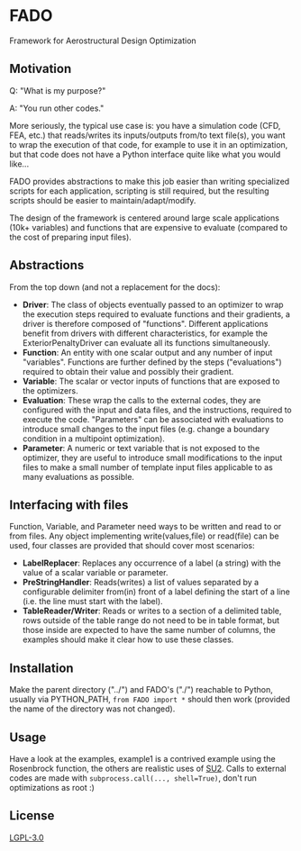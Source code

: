 # FADO
Framework for Aerostructural Design Optimization

## Motivation
Q: "What is my purpose?"

A: "You run other codes."

More seriously, the typical use case is:
you have a simulation code (CFD, FEA, etc.) that reads/writes its inputs/outputs from/to text file(s),
you want to wrap the execution of that code, for example to use it in an optimization,
but that code does not have a Python interface quite like what you would like...

FADO provides abstractions to make this job easier than writing specialized scripts for each application,
scripting is still required, but the resulting scripts should be easier to maintain/adapt/modify.

The design of the framework is centered around large scale applications (10k+ variables) and functions that are expensive to evaluate (compared to the cost of preparing input files).

## Abstractions
From the top down (and not a replacement for the docs):

- **Driver**: The class of objects eventually passed to an optimizer to wrap the execution steps required to evaluate functions and their gradients, a driver is therefore composed of "functions". Different applications benefit from drivers with different characteristics, for example the ExteriorPenaltyDriver can evaluate all its functions simultaneously.
- **Function**: An entity with one scalar output and any number of input "variables". Functions are further defined by the steps ("evaluations") required to obtain their value and possibly their gradient.
- **Variable**: The scalar or vector inputs of functions that are exposed to the optimizers.
- **Evaluation**: These wrap the calls to the external codes, they are configured with the input and data files, and the instructions, required to execute the code. "Parameters" can be associated with evaluations to introduce small changes to the input files (e.g. change a boundary condition in a multipoint optimization).
- **Parameter**: A numeric or text variable that is not exposed to the optimizer, they are useful to introduce small modifications to the input files to make a small number of template input files applicable to as many evaluations as possible.

## Interfacing with files
Function, Variable, and Parameter need ways to be written and read to or from files.
Any object implementing write(values,file) or read(file) can be used, four classes are provided that should cover most scenarios:

- **LabelReplacer**: Replaces any occurrence of a label (a string) with the value of a scalar variable or parameter.
- **PreStringHandler**: Reads(writes) a list of values separated by a configurable delimiter from(in) front of a label defining the start of a line (i.e. the line must start with the label).
- **TableReader/Writer**: Reads or writes to a section of a delimited table, rows outside of the table range do not need to be in table format, but those inside are expected to have the same number of columns, the examples should make it clear how to use these classes.

## Installation
Make the parent directory ("../") and FADO's ("./") reachable to Python, usually via PYTHON_PATH, `from FADO import *` should then work (provided the name of the directory was not changed).

## Usage
Have a look at the examples, example1 is a contrived example using the Rosenbrock function, the others are realistic uses of [SU2](https://su2code.github.io/).
Calls to external codes are made with `subprocess.call(..., shell=True)`, don't run optimizations as root :)

## License
[LGPL-3.0](https://www.gnu.org/licenses/lgpl-3.0.html)

